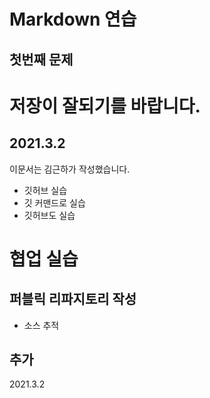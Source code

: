 # Markdown 연습
## 첫번째 문제
# 저장이 잘되기를 바랍니다.
## 2021.3.2
이문서는 김근하가 작성했습니다.
- 깃허브 실습
- 깃 커맨드로 실습
- 깃허브도 실습

# 협업 실습

## 퍼블릭 리파지토리 작성
- 소스 추적
## 추가 
2021.3.2


